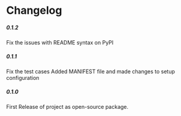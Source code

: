 Changelog
=========


##### 0.1.2

Fix the issues with README syntax on PyPI


##### 0.1.1

Fix the test cases
Added MANIFEST file and made changes to setup configuration


##### 0.1.0

First Release of project as open-source package.
